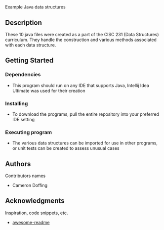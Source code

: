 # 

Example Java data structures

## Description

These 10 java files were created as a part of the CISC 231 (Data Structures) curriculum. They handle the construction and various methods associated with each data structure.

## Getting Started

### Dependencies

* This program should run on any IDE that supports Java, Intellij Idea Ultimate was used for their creation

### Installing

* To download the programs, pull the entire repository into your preferred IDE setting

### Executing program

* The various data structures can be imported for use in other programs, or unit tests can be created to assess unusual cases
  
## Authors

Contributors names

* Cameron Doffing


## Acknowledgments

Inspiration, code snippets, etc.
* [awesome-readme](https://github.com/matiassingers/awesome-readme)
